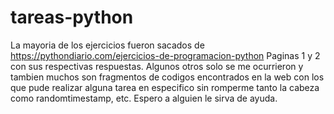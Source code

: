# tareas-python
La mayoria de los ejercicios fueron sacados de https://pythondiario.com/ejercicios-de-programacion-python
Paginas 1 y 2 con sus respectivas respuestas.
Algunos otros solo se me ocurrieron y tambien muchos son fragmentos de codigos encontrados en la web con los que pude realizar alguna tarea en especifico sin romperme tanto la cabeza como randomtimestamp, etc.
Espero a alguien le sirva de ayuda.

